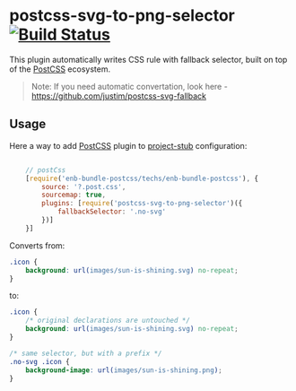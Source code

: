 # postcss-svg-to-png-selector [![Build Status](https://secure.travis-ci.org/justim/postcss-svg-fallback.png)](https://travis-ci.org/justim/postcss-svg-fallback)

This plugin  automatically writes CSS rule with fallback selector, built on top of the [PostCSS] ecosystem.
> Note: If you need automatic convertation, look here - https://github.com/justim/postcss-svg-fallback

## Usage


Here a way to add [PostCSS] plugin to [project-stub](https://github.com/bem/project-stub) configuration:

```js

	// postCss
	[require('enb-bundle-postcss/techs/enb-bundle-postcss'), {
		source: '?.post.css',
		sourcemap: true,
		plugins: [require('postcss-svg-to-png-selector')({
			fallbackSelector: '.no-svg'
		})]
	}]


```


Converts from:

```css
.icon {
	background: url(images/sun-is-shining.svg) no-repeat;
}
```

to:

```css
.icon {
	/* original declarations are untouched */
	background: url(images/sun-is-shining.svg) no-repeat;
}

/* same selector, but with a prefix */
.no-svg .icon {
	background-image: url(images/sun-is-shining.png);
}
```
[PostCSS]: https://github.com/postcss/postcss

